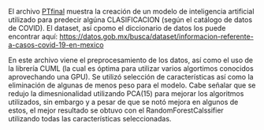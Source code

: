 El archivo [PTfinal](PTfinal_.ipynb) muestra la creación de un modelo de inteligencia artificial utilizado para predecir algúna CLASIFICACION (según el catálogo de datos de COVID). El dataset, así cpomo el diccionario de datos los puede encontrar aquí: https://datos.gob.mx/busca/dataset/informacion-referente-a-casos-covid-19-en-mexico 

En este archivo viene el preprocesamiento de los datos, así como el uso de la librería CUML (la cual es óptima para utilizar varios algortimos conocidos aprovechando una GPU). Se utilizó selección de características así como la eliminación de algunas de menos peso para el modelo. Cabe señalar que se redujo la dimesnionalidad utilizando PCA(15) para mejorar los algoritmos utilizados, sin embargo y a pesar de que se notó mejora en algunos de estos, el mejor resultado se obtuvo con el RandomForestCalssifier utilizando todas las características seleccionadas.